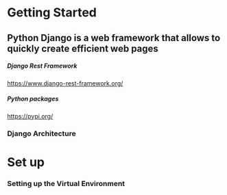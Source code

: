 # Getting Started

## Python Django is a web framework that allows to quickly create efficient web pages

##### Django Rest Framework
https://www.django-rest-framework.org/

##### Python packages
https://pypi.org/

### Django Architecture

# Set up

### Setting up the Virtual Environment


